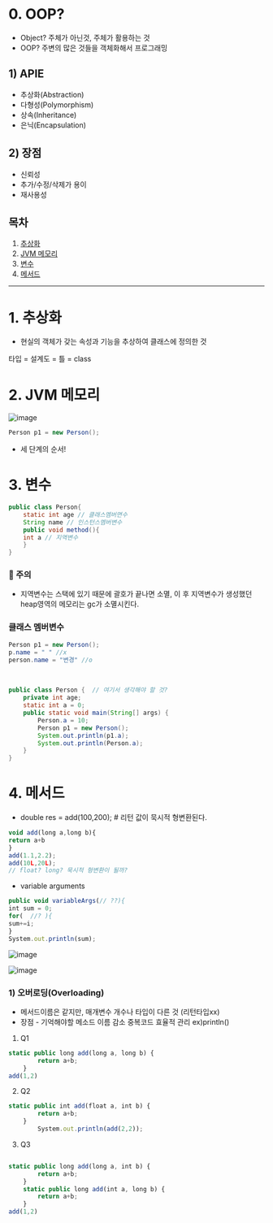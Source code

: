 # 0. OOP? 
- Object? 주체가 아닌것, 주체가 활용하는 것
- OOP? 주변의 많은 것들을 객체화해서 프로그래밍

## 1) APIE

- 추상화(Abstraction)
- 다형성(Polymorphism)
- 상속(Inheritance)
- 은닉(Encapsulation)

## 2) 장점

- 신뢰성
- 추가/수정/삭제가 용이
- 재사용성

## 목차

1. [추상화](#1-추상화)
2. [JVM 메모리](#2-jvm-메모리)
3. [변수](#3-변수)
4. [메서드](#4-메서드)

---

# 1. 추상화

- 현실의 객체가 갖는 속성과 기능을 추상하여 클래스에 정의한 것

타입 = 설계도 = 틀 = class

# 2. JVM 메모리

![image](https://github.com/SeokJuGo/SSAFY_TIL/assets/116260619/853c920f-2890-4f85-b7cf-f0e8f993a8f9)
```java
Person p1 = new Person();
```
- 세 단계의 순서!

# 3. 변수

```java
public class Person{
	static int age // 클래스멤버면수
	String name // 인스턴스멤버변수
	public void method(){
	int a // 지역변수
	}
}

```

### 📣 주의

- 지역변수는 스택에 있기 때문에 괄호가 끝나면 소멸, 이 후 지역변수가 생성했던 heap영역의 메모리는 gc가 소멸시킨다.

### 클래스 멤버변수
```java
Person p1 = new Person();
p.name = " " //x
person.name = "변경" //o
```

</br>


```java
public class Person {  // 여기서 생각해야 할 것?
	private int age;
	static int a = 0;
	public static void main(String[] args) {
		Person.a = 10;
		Person p1 = new Person();
		System.out.println(p1.a);
		System.out.println(Person.a);
	}	
}
```
# 4. 메서드

- double res = add(100,200); # 리턴 값이 묵시적 형변환된다.

```jsx
void add(long a,long b){
return a+b
}
add(1.1,2.2);
add(10L,20L);
// float? long? 묵시적 형변환이 될까?
```

- variable arguments

```jsx
public void variableArgs(// ??){
int sum = 0;
for(  //? ){
sum+=i;
}
System.out.println(sum);
```

![image](https://github.com/SeokJuGo/SSAFY_TIL/assets/116260619/3ad2110b-dccb-4ab8-82ea-20ce28c08334)

![image](https://github.com/SeokJuGo/SSAFY_TIL/assets/116260619/9fd5443e-6c08-4cb6-96ce-f2abb1f145c8)

### 1) 오버로딩(Overloading)

- 메서드이름은 같지만, 매개변수 개수나 타입이 다른 것 (리턴타입xx)
- 장점 - 기억해야할 메소드 이름 감소 중복코드 효율적 관리 ex)println()
1. Q1

```jsx
static public long add(long a, long b) {
		return a+b;
	}
add(1,2)
```

2. Q2

```jsx
static public int add(float a, int b) {
		return a+b;
	}
		System.out.println(add(2,2));

```

3. Q3

```jsx

static public long add(long a, int b) {
		return a+b;
	}
	static public long add(int a, long b) {
		return a+b;
	}
add(1,2)
```
